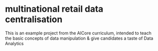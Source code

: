 # multinational retail data centralisation
This is an example project from the AICore curriculum, intended to teach the basic concepts of data manipulation & give candidates a taste of Data Analytics
